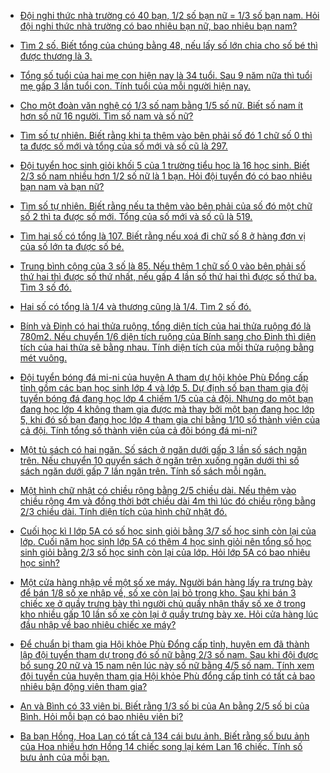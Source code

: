 
- [Đội nghi thức nhà trường có 40 bạn, 1/2 số bạn nữ = 1/3 số bạn nam. Hỏi đội nghi thức nhà trường có bao nhiêu bạn nữ, bao nhiêu bạn nam?](05/tong_ty_hieu_ty/1.md)

- [Tìm 2 số. Biết tổng của chúng bằng 48, nếu lấy số lớn chia cho số bé thì được thương là 3.](05/tong_ty_hieu_ty/2.md)

- [Tổng số tuổi của hai mẹ con hiện nay là 34 tuổi. Sau 9 năm nữa thì tuổi mẹ gấp 3 lần tuổi con. Tính tuổi của mỗi người hiện nay.](05/tong_ty_hieu_ty/3.md)

- [Cho một đoàn văn nghệ có 1/3 số nam bằng 1/5 số nữ. Biết số nam ít hơn số nữ 16 người. Tìm số nam và số nữ?](05/tong_ty_hieu_ty/4.md)

- [Tìm số tự nhiên. Biết rằng khi ta thêm vào bên phải số đó 1 chữ số 0 thì ta được số mới và tổng của số mới và số cũ là 297.](05/tong_ty_hieu_ty/5.md)

- [Đội tuyển học sinh giỏi khối 5 của 1 trường tiểu học là 16 học sinh. Biết 2/3 số nam nhiều hơn 1/2 số nữ là 1 bạn. Hỏi đội tuyển đó có bao nhiêu bạn nam và bạn nữ?](05/tong_ty_hieu_ty/6.md)

- [Tìm số tự nhiên. Biết rằng nếu ta thêm vào bên phải của số đó một chữ số 2 thì ta được số mới. Tổng của số mới và số cũ là 519.](05/tong_ty_hieu_ty/7.md)

- [Tìm hai số có tổng là 107. Biết rằng nếu xoá đi chữ số 8 ở hàng đơn vị của số lớn ta được số bé.](05/tong_ty_hieu_ty/8.md)

- [Trung bình cộng của 3 số là 85. Nếu thêm 1 chữ số 0 vào bên phải số thứ hai thì được số thứ nhất, nếu gấp 4 lần số thứ hai thì được số thứ ba. Tìm 3 số đó.](05/tong_ty_hieu_ty/9.md)

- [Hai số có tổng là 1/4 và thương cũng là 1/4. Tìm 2 số đó.](05/tong_ty_hieu_ty/10.md)

- [Bính và Đinh có hai thửa ruộng, tổng diện tích của hai thửa ruộng đó là 780m2. Nếu chuyển 1/6 diện tích ruộng của Bính sang cho Đinh thì diện tích của hai thửa sẽ bằng nhau. Tính diện tích của mỗi thửa ruộng bằng mét vuông.](05/tong_ty_hieu_ty/11.md)

- [Đội tuyển bóng đá mi-ni của huyện A tham dự hội khỏe Phù Đổng cấp tỉnh gồm các bạn học sinh lớp 4 và lớp 5. Dự định số bạn tham gia đội tuyển bóng đá đang học lớp 4 chiếm 1/5 của cả đội. Nhưng do một bạn đang học lớp 4 không tham gia được mà thay bởi một bạn đang học lớp 5, khi đó số bạn đang học lớp 4 tham gia chỉ bằng 1/10 số thành viên của cả đội. Tính tổng số thành viên của cả đôi bóng đá mi-ni?](05/tong_ty_hieu_ty/12.md)

- [Một tủ sách có hai ngăn. Số sách ở ngăn dưới gấp 3 lần số sách ngăn trên. Nếu chuyển 10 quyển sách ở ngăn trên xuống ngăn dưới thì số sách ngăn dưới gấp 7 lần ngăn trên. Tính số sách mỗi ngăn.](05/tong_ty_hieu_ty/13.md)

- [Một hình chữ nhật có chiều rộng bằng 2/5 chiều dài. Nếu thêm vào chiều rộng 4m và đồng thời bớt chiều dài 4m thì lúc đó chiều rộng bằng 2/3 chiều dài. Tính diện tích của hình chữ nhật đó.](05/tong_ty_hieu_ty/14.md)

- [Cuối học kì I lớp 5A có số học sinh giỏi bằng 3/7 số học sinh còn lại của lớp. Cuối năm học sinh lớp 5A có thêm 4 học sinh giỏi nên tổng số học sinh giỏi bằng 2/3 số học sinh còn lại của lớp. Hỏi lớp 5A có bao nhiêu học sinh?](05/tong_ty_hieu_ty/15.md)

- [Một cửa hàng nhập về một số xe máy. Người bán hàng lấy ra trưng bày để bán 1/8 số xe nhập về, số xe còn lại bỏ trong kho. Sau khi bán 3 chiếc xe ở quầy trưng bày thì người chủ quầy nhận thấy số xe ở trong kho nhiều gấp 10 lần số xe còn lại ở quầy trưng bày xe. Hỏi cửa hàng lúc đầu nhập về bao nhiêu chiếc xe máy?](05/tong_ty_hieu_ty/16.md)

- [Để chuẩn bị tham gia Hội khỏe Phù Đổng cấp tỉnh, huyện em đã thành lập đội tuyển tham dự trong đó số nữ bằng 2/3 số nam. Sau khi đội được bổ sung 20 nữ và 15 nam nên lúc này số nữ bằng 4/5 số nam. Tính xem đội tuyển của huyện tham gia Hội khỏe Phù đổng cấp tỉnh có tất cả bao nhiêu bận động viên tham gia?](05/tong_ty_hieu_ty/17.md)

- [An và Bình có 33 viên bi. Biết rằng 1/3 số bi của An bằng 2/5 số bi của Bình. Hỏi mỗi bạn có bao nhiêu viên bi?](05/tong_ty_hieu_ty/18.md)

- [Ba bạn Hồng, Hoa Lan có tất cả 134 cái bưu ảnh. Biết rằng số bưu ảnh của Hoa nhiều hơn Hồng 14 chiếc song lại kém Lan 16 chiếc. Tính số bưu ảnh của mỗi bạn.](05/tong_ty_hieu_ty/19.md)
